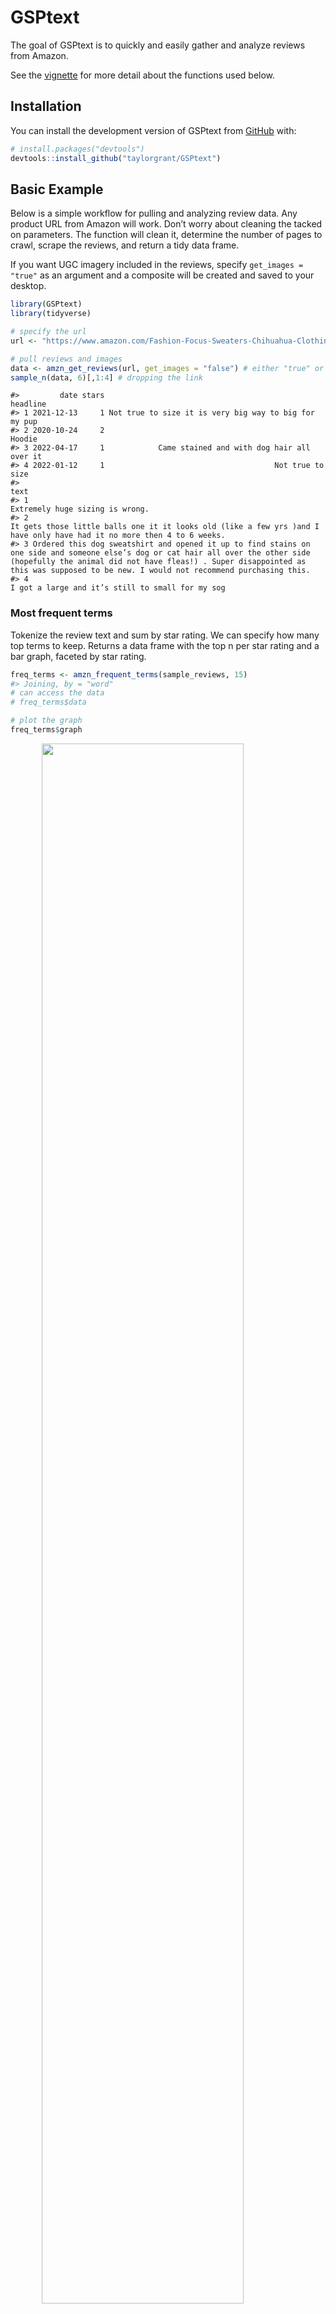 
<!-- README.md is generated from README.Rmd. Please edit that file -->

# GSPtext

<!-- badges: start -->
<!-- badges: end -->

The goal of GSPtext is to quickly and easily gather and analyze reviews
from Amazon.

See the
[vignette](https://github.com/taylorgrant/GSPtext/blob/main/vignettes/GSPtext.Rmd)
for more detail about the functions used below.

## Installation

You can install the development version of GSPtext from
[GitHub](https://github.com/) with:

``` r
# install.packages("devtools")
devtools::install_github("taylorgrant/GSPtext")
```

## Basic Example

Below is a simple workflow for pulling and analyzing review data. Any
product URL from Amazon will work. Don’t worry about cleaning the tacked
on parameters. The function will clean it, determine the number of pages
to crawl, scrape the reviews, and return a tidy data frame.

If you want UGC imagery included in the reviews, specify
`get_images = "true"` as an argument and a composite will be created and
saved to your desktop.

``` r
library(GSPtext)
library(tidyverse)

# specify the url 
url <- "https://www.amazon.com/Fashion-Focus-Sweaters-Chihuahua-Clothing/dp/B07L1LHNGN/?_encoding=UTF8"

# pull reviews and images 
data <- amzn_get_reviews(url, get_images = "false") # either "true" or "false" for images
sample_n(data, 6)[,1:4] # dropping the link
```

    #>         date stars                                              headline
    #> 1 2021-12-13     1 Not true to size it is very big way to big for my pup
    #> 2 2020-10-24     2                                                Hoodie
    #> 3 2022-04-17     1            Came stained and with dog hair all over it
    #> 4 2022-01-12     1                                      Not true to size
    #>                                                                                                                                                                                                                                                                        text
    #> 1                                                                                                                                                                                                                                           Extremely huge sizing is wrong.
    #> 2                                                                                                                                                    It gets those little balls one it it looks old (like a few yrs )and I have only have had it no more then 4 to 6 weeks.
    #> 3 Ordered this dog sweatshirt and opened it up to find stains on one side and someone else’s dog or cat hair all over the other side (hopefully the animal did not have fleas!) . Super disappointed as this was supposed to be new. I would not recommend purchasing this.
    #> 4                                                                                                                                                                                                                          I got a large and it’s still to small for my sog

### Most frequent terms

Tokenize the review text and sum by star rating. We can specify how many
top terms to keep. Returns a data frame with the top n per star rating
and a bar graph, faceted by star rating.

``` r
freq_terms <- amzn_frequent_terms(sample_reviews, 15)
#> Joining, by = "word"
# can access the data 
# freq_terms$data

# plot the graph
freq_terms$graph
```

<img src="man/figures/README-freq_terms-1.png" width="80%" style="display: block; margin: auto;" />

### How have ratings changed over time

Track ratings over time the product has been on Amazon. Specify whether
it’s annual or monthly, bar or line plot, and whether to include a trend
line (either “loess” or “lm”).

``` r
library(patchwork)
p1 <- amzn_ratings_over_time(sample_reviews, time = "year", viz_type = 'bar')
p2 <- amzn_ratings_over_time(sample_reviews, time = "month", viz_type = 'line', trend = "lm")
p1 + p2
#> `geom_smooth()` using formula 'y ~ x'
```

<img src="man/figures/README-patch_time-1.png" width="80%" style="display: block; margin: auto;" />

### Plotting terms by their average ratings

For every term, calculate how frequently its used in the data set,
estimate the average rating of the reviews that include that word, and
then plot it as a scatter plot. The overall average rating for the
product is represented by a dashed line, so terms above (below) that
line are more often associated with positive (negative) reviews. This is
interesting when looking for language to tie back to a product.

``` r
amzn_terms_by_rating(sample_reviews)
#> Joining, by = "word"
```

<img src="man/figures/README-scatter_term-1.png" width="80%" style="display: block; margin: auto;" />

### Wordclouds

Some people want them, so there are three types. Overall across all
ratings, comparative based upon low (1 & 2 star) and high (4 and 5 star)
ratings, and comparative based upon positive or negative sentiment.
Sentiment is estimated usign the
[Bing](https://www.cs.uic.edu/~liub/FBS/sentiment-analysis.html)
lexicon.

``` r
# amzn_review_wc(sample_reviews, type = "overall") # total
# amzn_review_wc(sample_reviews, type = "comparison", comp_type = "sentiment") # by sentiment
amzn_review_wc(sample_reviews, type = "comparison", comp_type = "rating") # by hi and lo rating
#> Splitting terms by Hi (5 & 4 star) and Lo (1 & 2 star) reviews
```

<img src="man/figures/README-wordcloud-1.png" width="80%" style="display: block; margin: auto;" />

### Put the terms in context

Convenience function that wraps around the `kwic()` function from the
quanteda package <https://quanteda.io/>. Dig into how specific words are
being used either via word match, regex, or phrase matching. Control the
window - the number of terms returned on either side of the key term.

``` r
# term_context(sample_reviews, pattern = "perfect", window = 8, valuetype = "glob") # standard
# term_context(sample_reviews, pattern = "perf", valuetype = "regex", window = 4) # regex
term_context(sample_reviews, pattern = "perfect fit", window = 4) # phrase
#> Keyword-in-context with 11 matches.                                                      
#>   [text92, 33:34]      if you want the | perfect fit |
#>  [text138, 12:13]  I purchased a small | Perfect fit |
#>  [text188, 80:81]       him and it's a | perfect fit |
#>    [text205, 6:7]       easy to put on | perfect fit |
#>  [text336, 12:13]     the medium was a | perfect fit |
#>    [text368, 1:2]                      | Perfect fit |
#>  [text392, 30:31]       and this was a | perfect fit |
#>    [text597, 4:5] So freaking adorable | Perfect fit |
#>    [text651, 2:3]                Loved | perfect fit |
#>    [text663, 4:5]           This was a | perfect fit |
#>    [text756, 1:2]                      | Perfect fit |
#>                            
#>                            
#>  nice soft fabric He       
#>  Very nice product and     
#>  for my tiny chiweenies    
#>  He hates wearing clothing 
#>  Although she hates clothes
#>  Although I hate that      
#>  and soft Update Love      
#>  for my Maltese            
#>  for my baby She           
#> 
```

### Track emotional valence of reviews

Using the [NRC
lexicon](https://saifmohammad.com/WebPages/NRC-Emotion-Lexicon.htm#:~:text=NRC%20Word%2DEmotion%20Association%20Lexicon,were%20manually%20done%20by%20crowdsourcing.)
to match terms to emotions. What emotions are more prevalent with 5 star
reviews compared to 1 star?

``` r
library(patchwork)
emotion_star <- text_to_emotion(sample_reviews, "stars")
#> Joining, by = "word"
#> Joining, by = "word"
# emotion$data
p1 <-emotion_star$graph1
p2 <- emotion_star$graph2
p1 / p2
```

<img src="man/figures/README-emotion-1.png" width="80%" style="display: block; margin: auto;" />

The emotional valence of reviews can also be split out by the year of
the review.

``` r
library(patchwork)
emotion_year <- text_to_emotion(sample_reviews, "year")
#> Joining, by = "word"
#> Joining, by = "word"
# emotion$data
p1 <-emotion_year$graph1
p2 <- emotion_year$graph2
p1 / p2
```

<img src="man/figures/README-emotion2-1.png" width="80%" style="display: block; margin: auto;" />

### Estimate the sentiment of the reviews

Estimating sentiment of each review using the
[sentimentr](https://github.com/trinker/sentimentr) package from Rinker.
Sentiment is calculated at the sentence level and the “review
senetiment” is then the weighted average across all sentences comprising
that review. The package accounts for “valence shifters” by adding
additional weights for terms that can negate or amplify sentiment.

The returned data is the full review data frame with sentiment data
added - word count for each review, standard deviation for the sentiment
estimate for each review (only if the review includes more than 1
sentence), and the estimated sentiment for each review.

``` r
sentiment <- amzn_review_sentiment(sample_reviews)
#> Estimating the sentiment for each review. This will just take a minute...
sentiment$graph
```

<img src="man/figures/README-sentiment-1.png" width="80%" style="display: block; margin: auto;" />

### Co-occurrence networks

Visualize which terms most frequently co-occur within reviews. These are
split out by star rating, the user must specify which star rating to
plot and the floor number of co-occurrences that must be present.

``` r
# term co-occurrence 
# amzn_cooccur_net(sample_reviews, star = 1, nn = 4)
amzn_cooccur_net(sample_reviews, star = 5, nn = 15)
#> With a floor of 15 co-occurrences, the graph is based on 58 word pairs...
```

<img src="man/figures/README-coocur-1.png" width="80%" style="display: block; margin: auto;" />
